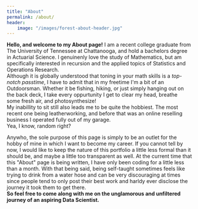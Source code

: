 ```yaml
---
title: "About"
permalink: /about/
header:
    image: "/images/forest-about-header.jpg"
---
```


**Hello, and welcome to my About page!** I am a recent college graduate from The University of Tennessee at Chattanooga, and hold a bachelors degree in Actuarial Science. I genuinenly love the study of Mathematics, but am specifically interested in recursion and the applied topics of Statistics and Operations Research.  
Although it is globally understood that toning in your math skills is a *top-notch passtime*, I have to admit that in my freetime I'm a bit of an Outdoorsman. Whether it be fishing, hiking, or just simply hanging out on the back deck, I take every oppurtunity I get to clear my head, breathe some fresh air, and photosynthesize!  
My inabillity to sit still also leads me to be quite the hobbiest. The most recent one being leatherworking, and before that was an online reselling business I operated fully out of my garage.  
Yea, I know, random right?  
  
Anywho, the sole purpose of this page is simply to be an outlet for the hobby of mine in which I want to become my career. If you cannot tell by now, I would like to keep the nature of this portfolio a little less formal than it should be, and maybe a little too transparent as well. At the current time that this "About" page is being written, I have only been coding for a little less than a month. With that being said, being self-taught sometimes feels like trying to drink from a water hose and can be very discouraging at times since people tend to only post their best work and harldy ever disclose the journey it took them to get there.  
**So feel free to come along with me on the unglamorous and unfiltered journey of an aspiring Data Scientist.**